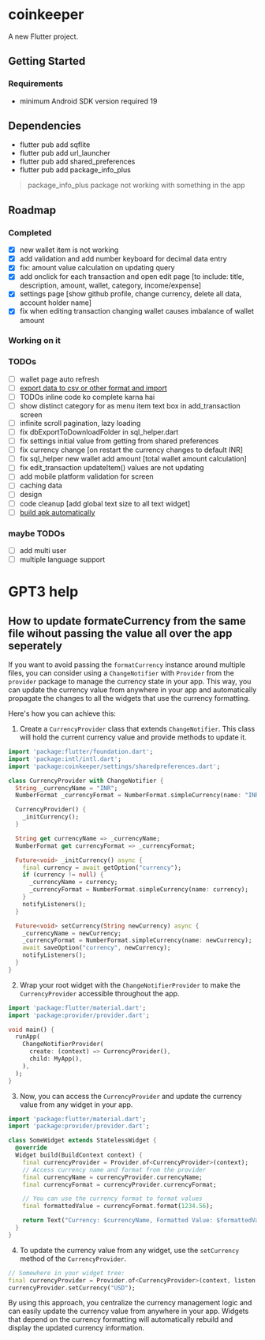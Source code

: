 # coinkeeper

A new Flutter project.

## Getting Started
### Requirements
- minimum Android SDK version required 19

## Dependencies
- flutter pub add sqflite
- flutter pub add url_launcher
- flutter pub add shared_preferences
- flutter pub add package_info_plus
> package_info_plus package not working with something in the app

## Roadmap
### Completed
- [x] new wallet item is not working
- [x] add validation and add number keyboard for decimal data entry
- [x] fix: amount value calculation on updating query
- [x] add onclick for each transaction and open edit page [to include: title, description, amount, wallet, category, income/expense]
- [x] settings page [show github profile, change currency, delete all data, account holder name]
- [x] fix when editing transaction changing wallet causes imbalance of wallet amount

### Working on it

### TODOs
- [ ] wallet page auto refresh
- [ ] [export data to csv or other format and import](https://docs.flutter.dev/cookbook/persistence/reading-writing-files)
- [ ] TODOs inline code ko complete karna hai
- [ ] show distinct category for as menu item text box in add_transaction screen
- [ ] infinite scroll pagination, lazy loading
- [ ] fix dbExportToDownloadFolder in sql_helper.dart
- [ ] fix settings initial value from getting from shared preferences
- [ ] fix currency change [on restart the currency changes to default INR]
- [ ] fix sql_helper new wallet add amount [total wallet amount calculation]
- [ ] fix edit_transaction updateItem() values are not updating
- [ ] add mobile platform validation for screen
- [ ] caching data
- [ ] design
- [ ] code cleanup [add global text size to all text widget]
- [ ] [build apk automatically](https://www.geeksforgeeks.org/flutter-building-and-releasing-apk-using-github-actions/)

### maybe TODOs
- [ ] add multi user
- [ ] multiple language support

# GPT3 help
## How to update formateCurrency from the same file wihout passing the value all over the app seperately
If you want to avoid passing the `formatCurrency` instance around multiple files, you can consider using a `ChangeNotifier` with `Provider` from the `provider` package to manage the currency state in your app. This way, you can update the currency value from anywhere in your app and automatically propagate the changes to all the widgets that use the currency formatting.

Here's how you can achieve this:

1. Create a `CurrencyProvider` class that extends `ChangeNotifier`. This class will hold the current currency value and provide methods to update it.

```dart
import 'package:flutter/foundation.dart';
import 'package:intl/intl.dart';
import 'package:coinkeeper/settings/sharedpreferences.dart';

class CurrencyProvider with ChangeNotifier {
  String _currencyName = "INR";
  NumberFormat _currencyFormat = NumberFormat.simpleCurrency(name: "INR");

  CurrencyProvider() {
    _initCurrency();
  }

  String get currencyName => _currencyName;
  NumberFormat get currencyFormat => _currencyFormat;

  Future<void> _initCurrency() async {
    final currency = await getOption("currency");
    if (currency != null) {
      _currencyName = currency;
      _currencyFormat = NumberFormat.simpleCurrency(name: currency);
    }
    notifyListeners();
  }

  Future<void> setCurrency(String newCurrency) async {
    _currencyName = newCurrency;
    _currencyFormat = NumberFormat.simpleCurrency(name: newCurrency);
    await saveOption("currency", newCurrency);
    notifyListeners();
  }
}
```

2. Wrap your root widget with the `ChangeNotifierProvider` to make the `CurrencyProvider` accessible throughout the app.

```dart
import 'package:flutter/material.dart';
import 'package:provider/provider.dart';

void main() {
  runApp(
    ChangeNotifierProvider(
      create: (context) => CurrencyProvider(),
      child: MyApp(),
    ),
  );
}
```

3. Now, you can access the `CurrencyProvider` and update the currency value from any widget in your app.

```dart
import 'package:flutter/material.dart';
import 'package:provider/provider.dart';

class SomeWidget extends StatelessWidget {
  @override
  Widget build(BuildContext context) {
    final currencyProvider = Provider.of<CurrencyProvider>(context);
    // Access currency name and format from the provider
    final currencyName = currencyProvider.currencyName;
    final currencyFormat = currencyProvider.currencyFormat;

    // You can use the currency format to format values
    final formattedValue = currencyFormat.format(1234.56);

    return Text("Currency: $currencyName, Formatted Value: $formattedValue");
  }
}
```

4. To update the currency value from any widget, use the `setCurrency` method of the `CurrencyProvider`.

```dart
// Somewhere in your widget tree:
final currencyProvider = Provider.of<CurrencyProvider>(context, listen: false);
currencyProvider.setCurrency("USD");
```

By using this approach, you centralize the currency management logic and can easily update the currency value from anywhere in your app. Widgets that depend on the currency formatting will automatically rebuild and display the updated currency information.